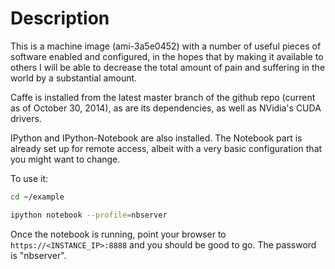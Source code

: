 # Description

This is a machine image (ami-3a5e0452) with a number of useful pieces of software enabled and 
configured, in the hopes that by making it available to others I will be able 
to decrease the total amount of pain and suffering in the world by a substantial
amount. 

Caffe is installed from the latest master branch of the github repo (current as of 
October 30, 2014), as are its dependencies, as well as NVidia's CUDA drivers.

IPython and IPython-Notebook are also installed. The Notebook part is already set up 
for remote access, albeit with a very basic configuration that you might want to
change. 

To use it:

```bash
cd ~/example

ipython notebook --profile=nbserver
```

Once the notebook is running, point your browser to `https://<INSTANCE_IP>:8888` 
and you should be good to go. The password is "nbserver". 
